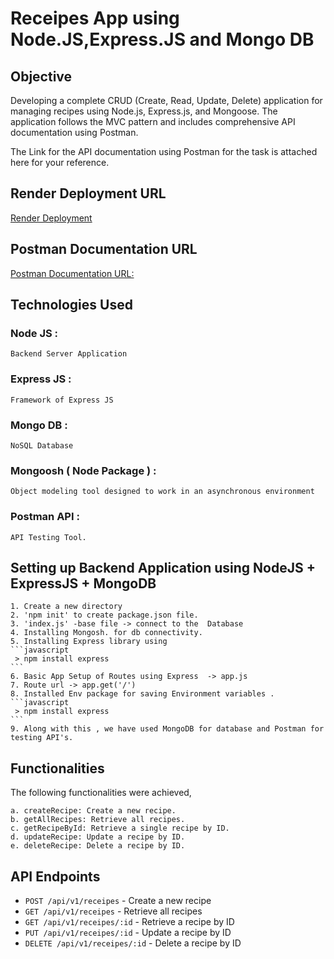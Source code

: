 # Receipes App using Node.JS,Express.JS and Mongo DB



## Objective

Developing a complete CRUD (Create, Read, Update, Delete) application for managing recipes using Node.js, Express.js, and Mongoose. The application follows the MVC pattern and includes comprehensive API documentation using Postman.

The Link for the API documentation using Postman for the task is attached here for your reference.

## Render Deployment URL 

[Render Deployment](https://receipesappzenclasstask.onrender.com)

## Postman Documentation URL
[Postman Documentation URL:](https://documenter.getpostman.com/view/38692959/2sAYBSkYvH)

## Technologies Used

### Node JS : 
    Backend Server Application
### Express JS :
    Framework of Express JS
### Mongo DB : 
    NoSQL Database
### Mongoosh ( Node Package ) :
    Object modeling tool designed to work in an asynchronous environment
### Postman API :
    API Testing Tool.

## Setting up Backend Application using NodeJS + ExpressJS + MongoDB

    1. Create a new directory
    2. 'npm init' to create package.json file.
    3. 'index.js' -base file -> connect to the  Database
    4. Installing Mongosh. for db connectivity.
    5. Installing Express library using
    ```javascript
     > npm install express
    ```
    6. Basic App Setup of Routes using Express  -> app.js
    7. Route url -> app.get('/')
    8. Installed Env package for saving Environment variables . 
    ```javascript
     > npm install express
    ```
    9. Along with this , we have used MongoDB for database and Postman for testing API's. 
    



## Functionalities

  The following functionalities were achieved,

    a. createRecipe: Create a new recipe.
    b. getAllRecipes: Retrieve all recipes.
    c. getRecipeById: Retrieve a single recipe by ID.
    d. updateRecipe: Update a recipe by ID.
    e. deleteRecipe: Delete a recipe by ID.

## API Endpoints

- `POST /api/v1/receipes` - Create a new recipe
- `GET /api/v1/receipes` - Retrieve all recipes
- `GET /api/v1/receipes/:id` - Retrieve a recipe by ID
- `PUT /api/v1/receipes/:id` - Update a recipe by ID
- `DELETE /api/v1/receipes/:id` - Delete a recipe by ID
